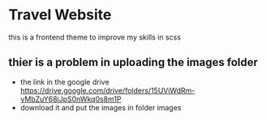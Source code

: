 # Travel Website 
this is a frontend theme to improve my skills in scss

## thier is a problem in uploading the images folder 
- the link in the google drive https://drive.google.com/drive/folders/15UViWdRm-vMbZuY68iJpS0nWkq0s8m1P
- download it and put the images in folder images